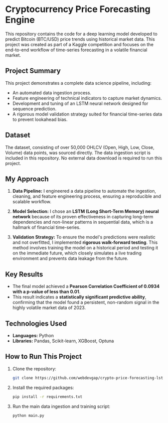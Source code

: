 # Cryptocurrency Price Forecasting Engine

This repository contains the code for a deep learning model developed to predict Bitcoin (BTC/USD) price trends using historical market data. This project was created as part of a Kaggle competition and focuses on the end-to-end workflow of time-series forecasting in a volatile financial market.

## Project Summary

This project demonstrates a complete data science pipeline, including:
- An automated data ingestion process.
- Feature engineering of technical indicators to capture market dynamics.
- Development and tuning of an LSTM neural network designed for sequence prediction.
- A rigorous model validation strategy suited for financial time-series data to prevent lookahead bias.

## Dataset

The dataset, consisting of over 50,000 OHLCV (Open, High, Low, Close, Volume) data points, was sourced directly. The data ingestion script is included in this repository. No external data download is required to run this project.

## My Approach

1.  **Data Pipeline:** I engineered a data pipeline to automate the ingestion, cleaning, and feature engineering process, ensuring a reproducible and scalable workflow.

2.  **Model Selection:** I chose an **LSTM (Long Short-Term Memory) neural network** because of its proven effectiveness in capturing long-term dependencies and non-linear patterns in sequential data, which is a hallmark of financial time-series.

3.  **Validation Strategy:** To ensure the model's predictions were realistic and not overfitted, I implemented **rigorous walk-forward testing**. This method involves training the model on a historical period and testing it on the immediate future, which closely simulates a live trading environment and prevents data leakage from the future.

## Key Results

* The final model achieved a **Pearson Correlation Coefficient of 0.0934 with a p-value of less than 0.01**.
* This result indicates a **statistically significant predictive ability**, confirming that the model found a persistent, non-random signal in the highly volatile market data of 2023.

## Technologies Used

-   **Languages:** Python
-   **Libraries:** Pandas, Scikit-learn, XGBoost, Optuna

## How to Run This Project

1.  Clone the repository:
    ```bash
    git clone https://github.com/webdevgap/crypto-price-forecasting-lstm
    ```
2.  Install the required packages:
    ```bash
    pip install -r requirements.txt
    ```
3.  Run the main data ingestion and training script:
    ```bash
    python main.py
    ```

